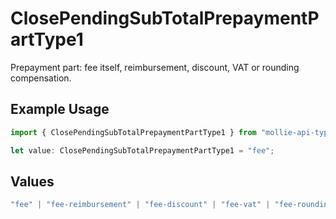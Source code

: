 # ClosePendingSubTotalPrepaymentPartType1

Prepayment part: fee itself, reimbursement, discount, VAT or rounding compensation.

## Example Usage

```typescript
import { ClosePendingSubTotalPrepaymentPartType1 } from "mollie-api-typescript/models/operations";

let value: ClosePendingSubTotalPrepaymentPartType1 = "fee";
```

## Values

```typescript
"fee" | "fee-reimbursement" | "fee-discount" | "fee-vat" | "fee-rounding-compensation"
```